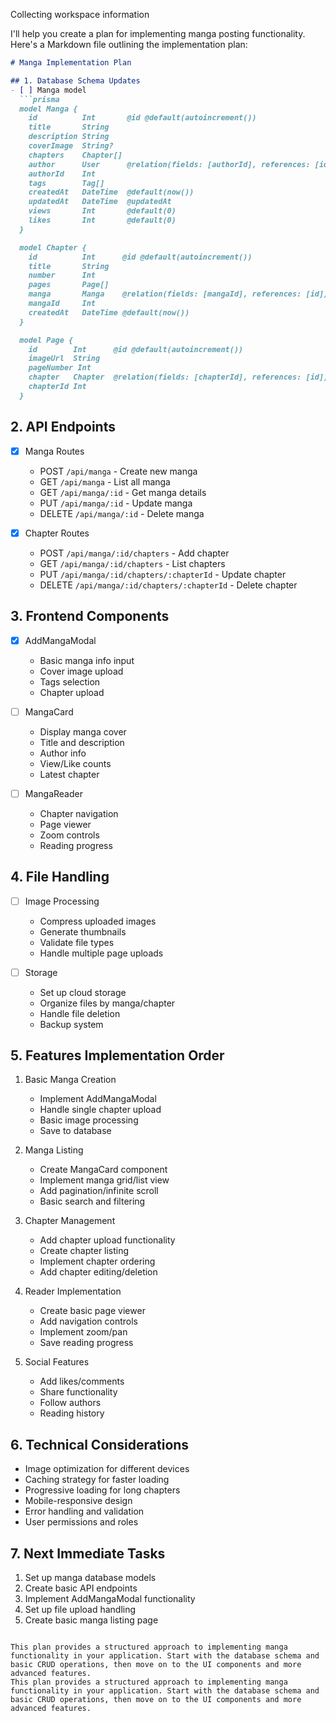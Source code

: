Collecting workspace information

I'll help you create a plan for implementing manga posting functionality. Here's a Markdown file outlining the implementation plan:

```md
# Manga Implementation Plan

## 1. Database Schema Updates
- [ ] Manga model
  ```prisma
  model Manga {
    id          Int       @id @default(autoincrement())
    title       String
    description String
    coverImage  String?
    chapters    Chapter[]
    author      User      @relation(fields: [authorId], references: [id])
    authorId    Int
    tags        Tag[]
    createdAt   DateTime  @default(now())
    updatedAt   DateTime  @updatedAt
    views       Int       @default(0)
    likes       Int       @default(0)
  }

  model Chapter {
    id          Int      @id @default(autoincrement())
    title       String
    number      Int
    pages       Page[]
    manga       Manga    @relation(fields: [mangaId], references: [id])
    mangaId     Int
    createdAt   DateTime @default(now())
  }

  model Page {
    id        Int      @id @default(autoincrement())
    imageUrl  String
    pageNumber Int
    chapter   Chapter  @relation(fields: [chapterId], references: [id])
    chapterId Int
  }
  ```

## 2. API Endpoints
- [x] Manga Routes
  - POST `/api/manga` - Create new manga
  - GET `/api/manga` - List all manga
  - GET `/api/manga/:id` - Get manga details
  - PUT `/api/manga/:id` - Update manga
  - DELETE `/api/manga/:id` - Delete manga

- [x] Chapter Routes
  - POST `/api/manga/:id/chapters` - Add chapter
  - GET `/api/manga/:id/chapters` - List chapters
  - PUT `/api/manga/:id/chapters/:chapterId` - Update chapter
  - DELETE `/api/manga/:id/chapters/:chapterId` - Delete chapter

## 3. Frontend Components
- [x] AddMangaModal
  - Basic manga info input
  - Cover image upload
  - Tags selection
  - Chapter upload

- [ ] MangaCard
  - Display manga cover
  - Title and description
  - Author info
  - View/Like counts
  - Latest chapter

- [ ] MangaReader
  - Chapter navigation
  - Page viewer
  - Zoom controls
  - Reading progress

## 4. File Handling
- [ ] Image Processing
  - Compress uploaded images
  - Generate thumbnails
  - Validate file types
  - Handle multiple page uploads

- [ ] Storage
  - Set up cloud storage
  - Organize files by manga/chapter
  - Handle file deletion
  - Backup system

## 5. Features Implementation Order
1. Basic Manga Creation
   - Implement AddMangaModal
   - Handle single chapter upload
   - Basic image processing
   - Save to database

2. Manga Listing
   - Create MangaCard component
   - Implement manga grid/list view
   - Add pagination/infinite scroll
   - Basic search and filtering

3. Chapter Management
   - Add chapter upload functionality
   - Create chapter listing
   - Implement chapter ordering
   - Add chapter editing/deletion

4. Reader Implementation
   - Create basic page viewer
   - Add navigation controls
   - Implement zoom/pan
   - Save reading progress

5. Social Features
   - Add likes/comments
   - Share functionality
   - Follow authors
   - Reading history

## 6. Technical Considerations
- Image optimization for different devices
- Caching strategy for faster loading
- Progressive loading for long chapters
- Mobile-responsive design
- Error handling and validation
- User permissions and roles

## 7. Next Immediate Tasks
1. Set up manga database models
2. Create basic API endpoints
3. Implement AddMangaModal functionality
4. Set up file upload handling
5. Create basic manga listing page
```

This plan provides a structured approach to implementing manga functionality in your application. Start with the database schema and basic CRUD operations, then move on to the UI components and more advanced features.
This plan provides a structured approach to implementing manga functionality in your application. Start with the database schema and basic CRUD operations, then move on to the UI components and more advanced features.